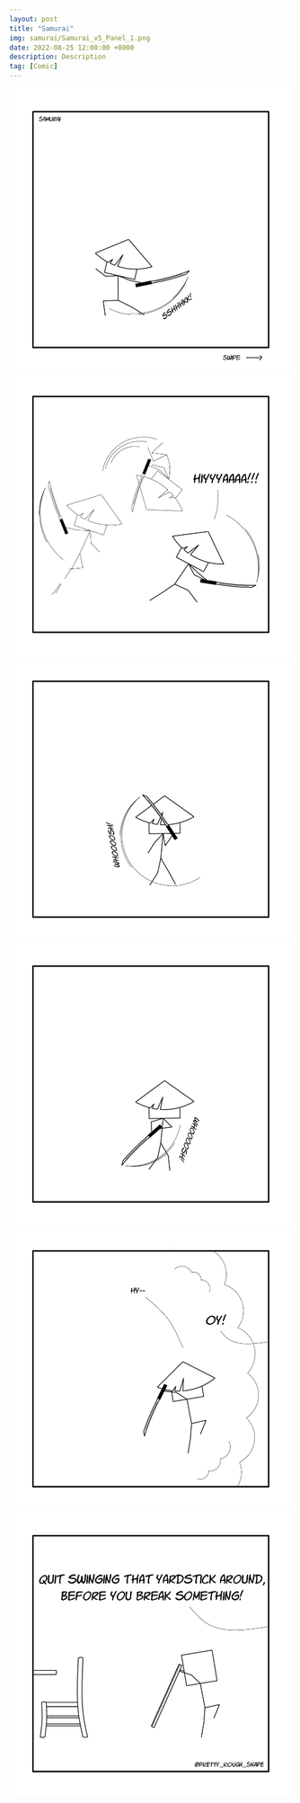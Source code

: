 ```yaml
---
layout: post
title: "Samurai"
img: samurai/Samurai_v5_Panel_1.png
date: 2022-08-25 12:00:00 +0000
description: Description
tag: [Comic]
---
```


![](../assets/img/samurai/Samurai_v5_Panel_1.png)
![](../assets/img/samurai/Samurai_v5_Panel_2.png)
![](../assets/img/samurai/Samurai_v5_Panel_3.png)
![](../assets/img/samurai/Samurai_v5_Panel_4.png)
![](../assets/img/samurai/Samurai_v5_Panel_5.png)
![](../assets/img/samurai/Samurai_v5_Panel_6.png)
